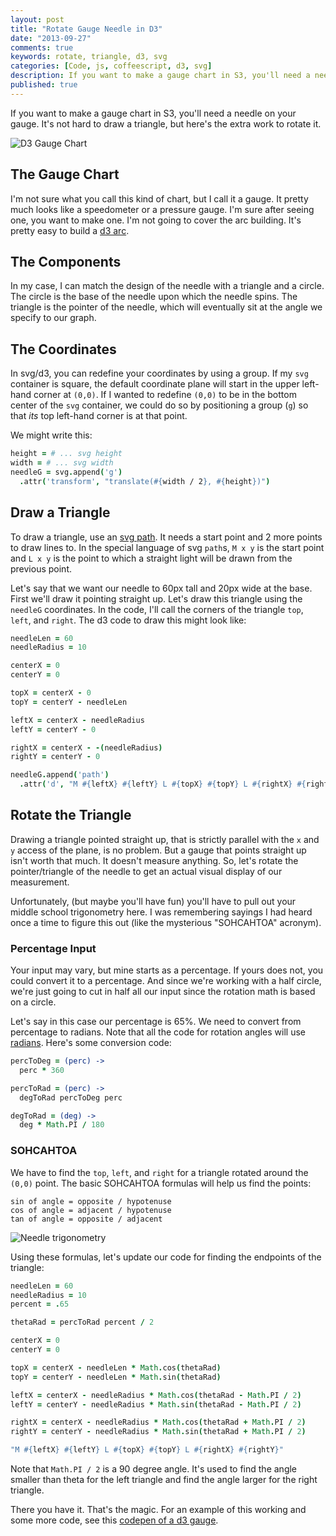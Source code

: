 ```yaml
---
layout: post
title: "Rotate Gauge Needle in D3"
date: "2013-09-27"
comments: true
keywords: rotate, triangle, d3, svg
categories: [Code, js, coffeescript, d3, svg]
description: If you want to make a gauge chart in S3, you'll need a needle on your gauge.  It's not hard to draw a triangle, but here's the extra work to rotate it.
published: true
---
```


If you want to make a gauge chart in S3, you'll need a needle on your gauge.  It's not hard to draw a triangle, but here's the extra work to rotate it.

![D3 Gauge Chart](http://i.imgur.com/7GSyOFd.png)

<!--more-->

## The Gauge Chart

I'm not sure what you call this kind of chart, but I call it a gauge.  It pretty much looks like a speedometer or a pressure gauge.  I'm sure after seeing one, you want to make one.  I'm not going to cover the arc building.  It's pretty easy to build a [d3 arc](https://github.com/mbostock/d3/wiki/SVG-Shapes#wiki-arc).

## The Components

In my case, I can match the design of the needle with a triangle and a circle.  The circle is the base of the needle upon which the needle spins.  The triangle is the pointer of the needle, which will eventually sit at the angle we specify to our graph.

## The Coordinates

In svg/d3, you can redefine your coordinates by using a group.  If my `svg` container is square, the default coordinate plane will start in the upper left-hand corner at `(0,0)`.  If I wanted to redefine `(0,0)` to be in the bottom center of the `svg` container, we could do so by positioning a group (`g`) so that *its* top left-hand corner is at that point.

We might write this:

```coffeescript gauge.coffee
height = # ... svg height
width = # ... svg width
needleG = svg.append('g')
  .attr('transform', "translate(#{width / 2}, #{height})")
```

## Draw a Triangle

To draw a triangle, use an [svg path](https://github.com/mbostock/d3/wiki/SVG-Shapes#path-data-generators).  It needs a start point and 2 more points to draw lines to.  In the special language of svg `path`s, `M x y` is the start point and `L x y` is the point to which a straight light will be drawn from the previous point.

Let's say that we want our needle to 60px tall and 20px wide at the base.  First we'll draw it pointing straight up.  Let's draw this triangle using the `needleG` coordinates.  In the code, I'll call the corners of the triangle `top`, `left`, and `right`.  The d3 code to draw this might look like:

```coffeescript gauge.coffee
needleLen = 60
needleRadius = 10

centerX = 0
centerY = 0

topX = centerX - 0
topY = centerY - needleLen

leftX = centerX - needleRadius
leftY = centerY - 0

rightX = centerX - -(needleRadius)
rightY = centerY - 0

needleG.append('path')
  .attr('d', "M #{leftX} #{leftY} L #{topX} #{topY} L #{rightX} #{rightY}")
```

## Rotate the Triangle

Drawing a triangle pointed straight up, that is strictly parallel with the `x` and `y` access of the plane, is no problem.  But a gauge that points straight up isn't worth that much.  It doesn't measure anything.  So, let's rotate the pointer/triangle of the needle to get an actual visual display of our measurement.

Unfortunately, (but maybe you'll have fun) you'll have to pull out your middle school trigonometry here.  I was remembering sayings I had heard once a time to figure this out (like the mysterious "SOHCAHTOA" acronym).

### Percentage Input

Your input may vary, but mine starts as a percentage.  If yours does not, you could convert it to a percentage.  And since we're working with a half circle, we're just going to cut in half all our input since the rotation math is based on a circle.

Let's say in this case our percentage is 65%.  We need to convert from percentage to radians.  Note that all the code for rotation angles will use [radians](http://en.wikipedia.org/wiki/Radian).  Here's some conversion code:

```coffeescript gauge.coffee
percToDeg = (perc) ->
  perc * 360

percToRad = (perc) ->
  degToRad percToDeg perc

degToRad = (deg) ->
  deg * Math.PI / 180
```

### SOHCAHTOA

We have to find the `top`, `left`, and `right` for a triangle rotated around the `(0,0)` point.  The basic SOHCAHTOA formulas will help us find the points:

```
sin of angle = opposite / hypotenuse
cos of angle = adjacent / hypotenuse
tan of angle = opposite / adjacent
```

![Needle trigonometry](http://i.imgur.com/RxoQF98.png)

Using these formulas, let's update our code for finding the endpoints of the triangle:

```coffeescript gauge.coffee
needleLen = 60
needleRadius = 10
percent = .65

thetaRad = percToRad percent / 2

centerX = 0
centerY = 0

topX = centerX - needleLen * Math.cos(thetaRad)
topY = centerY - needleLen * Math.sin(thetaRad)

leftX = centerX - needleRadius * Math.cos(thetaRad - Math.PI / 2)
leftY = centerY - needleRadius * Math.sin(thetaRad - Math.PI / 2)

rightX = centerX - needleRadius * Math.cos(thetaRad + Math.PI / 2)
rightY = centerY - needleRadius * Math.sin(thetaRad + Math.PI / 2)

"M #{leftX} #{leftY} L #{topX} #{topY} L #{rightX} #{rightY}"
```

Note that `Math.PI / 2` is a 90 degree angle.  It's used to find the angle smaller than theta for the left triangle and find the angle larger for the right triangle.

There you have it.  That's the magic.  For an example of this working and some more code, see this [codepen of a d3 gauge](http://cdpn.io/eloGk).
